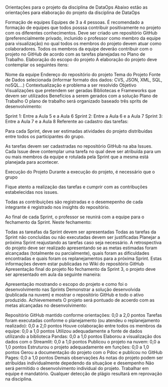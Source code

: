 Orientações para o projeto da disciplina de DataOps
Abaixo estão as orientações para elaboração do projeto da disciplina de DataOps

Formação de equipes
Equipes de 3 a 4 pessoas.
É recomendado a formação de equipes que todos posssa contribuir positivamente no projeto com os diferentes conhecimentos.
Deve ser criado um repositório GitHub (preferencialmente privado, inclunido o professor como membro da equipe para visualização) no qual todos os membros do projeto devem atuar como colaboradores.
Todos os membros da equipe deverão contribuir com o projeto no GitHub de acordo com as tarefas planejadas no Plano de Trabalho.
Elaboração do escopo do projeto
A elaboração do projeto deve contemplar os seguintes itens:

Nome da equipe
Endereço do repositório do projeto
Tema do Projeto
Fonte de Dados selecionada (informar formato dos dados: CVS, JSON, XML, SQL, noSQL...)
Contextualização e problema a ser resolvido
Objetivo
Visualizações que pretendem ser geradas
Bibliotecas e Frameworks que devem ser utilizados
Benefícios a serem gerados com a solução
Plano de Trabalho
O plano de trabalho será organizado baseado três sprits de desenvolvimento:

Sprint 1: Entre a Aula 5 e a Aula 6
Sprint 2: Entre a Aula 6 e a Aula 7
Sprint 3: Entre a Aula 7 e a Aula 8
Referente ao cadastro das tarefas:

Para cada Sprint, deve ser estimadas atividades do projeto distribuídas entre todos os participantes do grupo.

As tarefas devem ser cadastradas no repositório GitHub na aba Issues. Cada Issue deve contemplar uma tarefa no qual deve ser atribuída para um ou mais membros da equipe e rotulada pela Sprint que a mesma está planejada para acontecer.

Execução do Projeto
Durante a execução do projeto, é necessário que o grupo

Fique atento a realização das tarefas e cumprir com as contribuções estabelecidas nos issues.

Todas as contribuições são registradas e o desemepenho de cada integrante é registrado nos insights do repositório.

Ao final de cada Sprint, o professor se reunirá com a equipe para o fechamento da Sprint. Neste fechamento:

Todas as tareafas da Sprint devem ser apresentadas
Todas as tarefas da Sprint não concluídas ou não executadas devem ser justificadas
Planejar a próxima Sprint reajustando as tarefas caso seja necessário.
A retrospectiva do projeto deve ser realizado apresentando se as metas estimadas foram alcançadas (totalmente ou parcialmente), quais foram as dificuldades encontradas e quais foram os replanejamentos para a próxima Sprint. Estas informações devem estar publicadas no Wiki do repositório GitHub
Apresentação final do projeto
No fechamento da Sprint 3, o projeto deve ser apresentado em aula da seguinte maneira:

Apresentação mostrando o escopo do projeto e como foi o desenvolvimento nas Sprints
Demonstrar a solução desenvolvida (publicada na nuvem) e mostrar o repositório GitHub e todo o ativo produzido.
Achievememets
O projeto será pontuado de acoerdo com as metas alcançadas no desenvolvimento:

Repositório GitHub mantido conforme orientações: 0,0 a 2,0 pontos
Tarefas foram executadas conforme o planejamento (ou atendeu o replanejamento realizado): 0,0 a 2,0 pontos
Houve colaboração entre todos os membros da equipe: 0,0 a 1,0 pontos
Utilizou adequadamente a fonte de dados utilizando a biblioteca Pandas: 0,0 a 1,0 pontos
Elaborou a visualização dos dados com o Streamlit: 0,0 a 1,0 pontos
Publicou o projeto na nuvem: 0,0 a 1,0 pontos
Estruturou o projeto adequadamente em funções: 0,0 a 1,0 pontos
Gerou a documentação do projeto com o Pdoc e publicou no GitHub Pages: 0,0 a 1,0 pontos
Demais observações
As notas do projeto podem ser atribuídas individualmente depedendo da situaçãoe e desempenho
Não será permitido o desenvolvimento individual do projeto. Trabalhar em equipe é mandatório.
Qualquer detecção de plágio resultará em reprovação na disciplina.
